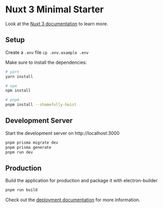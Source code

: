 # Nuxt 3 Minimal Starter

Look at the [Nuxt 3 documentation](https://nuxt.com/docs/getting-started/introduction) to learn more.

## Setup

Create a `.env` file `cp .env.example .env`

Make sure to install the dependencies:

```bash
# yarn
yarn install

# npm
npm install

# pnpm
pnpm install --shamefully-hoist
```

## Development Server

Start the development server on http://localhost:3000

```bash
pnpm prisma migrate dev
pnpm prisma generate
pnpm run dev
```

## Production

Build the application for production and package it with electron-builder

```bash
pnpm run build
```

Check out the [deployment documentation](https://nuxt.com/docs/getting-started/deployment) for more information.

